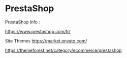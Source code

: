 # PrestaShop


PrestaShop Info :

https://www.prestashop.com/fr/


Site Themes https://market.envato.com/

https://themeforest.net/category/ecommerce/prestashop

